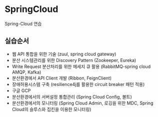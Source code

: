# SpringCloud
Spring-Cloud 연습

## 실습순서
- 웹 API 통합을 위한 기술 (zuul, spring cloud gateway)
- 분산 시스템관리를 위한 Discovery Pattern (Zookeeper, Eureka)
- Write Request 분산처리를 위한 메세지 큐 활용 (RabbitMQ-spring cloud AMQP, Kafka)
- 분산환경에서 API Client 개발 (Ribbon, FeignClient)
- 장애허용시스템 구축 (resilience4j를 활용한 circuit breaker 패턴 적용)
- 구글 GCP
- 분산환경에서의 서버설정 통합관리 (Spring Cloud Config, 볼트)
- 분산환경에서의 모니터링 (Spring Cloud Admin, 로깅을 위한 MDC, Spring Cloud의 슬루스와 집킨을 이용한 모니터링)
